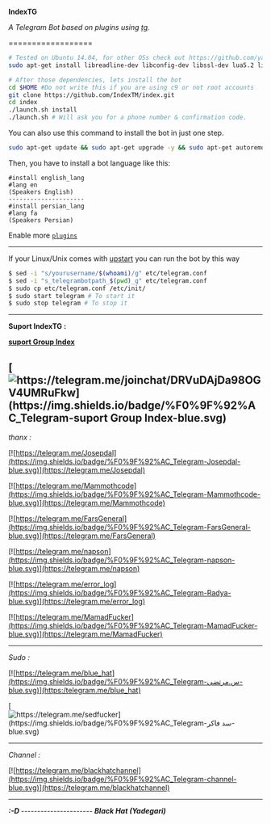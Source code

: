 <B>IndexTG</B>

<I>A Telegram Bot based on plugins using [tg](https://github.com/vysheng/tg).</I>

==================

```bash
# Tested on Ubuntu 14.04, for other OSs check out https://github.com/yagop/telegram-bot/wiki/Installation
sudo apt-get install libreadline-dev libconfig-dev libssl-dev lua5.2 liblua5.2-dev libevent-dev make unzip git redis-server g++ libjansson-dev libpython-dev expat libexpat1-dev
```

```bash
# After those dependencies, lets install the bot
cd $HOME #Do not write this if you are using c9 or not root accounts
git clone https://github.com/IndexTM/index.git
cd index
./launch.sh install
./launch.sh # Will ask you for a phone number & confirmation code.
```
You can also use this command to install the bot in just one step.
```bash
sudo apt-get update && sudo apt-get upgrade -y && sudo apt-get autoremove && sudo apt-get autoclean && sudo apt-get install libreadline-dev libconfig-dev libssl-dev lua5.2 liblua5.2-dev libevent-dev make unzip git redis-server g++ libjansson-dev libpython-dev expat libexpat1-dev -y && cd $HOME && rm -rf index && rm -rf .telegram-cli && git clone https://github.com/IndexTM/index.git && cd index && ./launch.sh install && ./launch.sh
```
Then, you have to install a bot language like this:
```
#install english_lang
#lang en
(Speakers English)
---------------------
#install persian_lang
#lang fa
(Speakers Persian)
```

Enable more [`plugins`](https://github.com/yagop/Talibot/tree/supergroups/plugins)

------------

If your Linux/Unix comes with [upstart](http://upstart.ubuntu.com/) you can run the bot by this way
```bash
$ sed -i "s/yourusername/$(whoami)/g" etc/telegram.conf
$ sed -i "s_telegrambotpath_$(pwd)_g" etc/telegram.conf
$ sudo cp etc/telegram.conf /etc/init/
$ sudo start telegram # To start it
$ sudo stop telegram # To stop it
```

-------------------------------------

<B>Suport IndexTG :

[suport Group Index](https://telegram.me/joinchat/DRVuDAjDa98OGV4UMRuFkw)</B>

[![https://telegram.me/joinchat/DRVuDAjDa98OGV4UMRuFkw](https://img.shields.io/badge/%F0%9F%92%AC_Telegram-suport Group Index-blue.svg)](https://telegram.me/joinchat/DRVuDAjDa98OGV4UMRuFkw)
--------------------
  <I> thanx :</I>

[![https://telegram.me/Josepdal](https://img.shields.io/badge/%F0%9F%92%AC_Telegram-Josepdal-blue.svg)](https://telegram.me/Josepdal)


[![https://telegram.me/Mammothcode](https://img.shields.io/badge/%F0%9F%92%AC_Telegram-Mammothcode-blue.svg)](https://telegram.me/Mammothcode)


[![https://telegram.me/FarsGeneral](https://img.shields.io/badge/%F0%9F%92%AC_Telegram-FarsGeneral-blue.svg)](https://telegram.me/FarsGeneral)


[![https://telegram.me/napson](https://img.shields.io/badge/%F0%9F%92%AC_Telegram-napson-blue.svg)](https://telegram.me/napson)


[![https://telegram.me/error_log](https://img.shields.io/badge/%F0%9F%92%AC_Telegram-Radya-blue.svg)](https://telegram.me/error_log)


[![https://telegram.me/MamadFucker](https://img.shields.io/badge/%F0%9F%92%AC_Telegram-MamadFucker-blue.svg)](https://telegram.me/MamadFucker)

----------------------

  <I> Sudo :</I>


[![https://telegram.me/blue_hat](https://img.shields.io/badge/%F0%9F%92%AC_Telegram-س.مرتضی-blue.svg)](https:/telegram.me/blue_hat) 



[![https://telegram.me/sedfucker](https://img.shields.io/badge/%F0%9F%92%AC_Telegram-سد فاکر-blue.svg)](https://telegram.me/sedfucker)

----------------------

  <I> Channel :</I>
   
 
[![https://telegram.me/blackhatchannel](https://img.shields.io/badge/%F0%9F%92%AC_Telegram-channel-blue.svg)](https://telegram.me/blackhatchannel)
   
----------------------
<B>
 <I>:-D<I>
</B>
----------------------
<B>
Black Hat (Yadegari)
</B>
